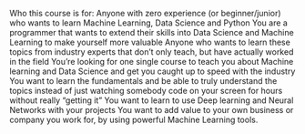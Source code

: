 Who this course is for:
Anyone with zero experience (or beginner/junior) who wants to learn Machine Learning, Data Science and Python
You are a programmer that wants to extend their skills into Data Science and Machine Learning to make yourself more valuable
Anyone who wants to learn these topics from industry experts that don’t only teach, but have actually worked in the field
You’re looking for one single course to teach you about Machine learning and Data Science and get you caught up to speed with the industry
You want to learn the fundamentals and be able to truly understand the topics instead of just watching somebody code on your screen for hours without really “getting it”
You want to learn to use Deep learning and Neural Networks with your projects
You want to add value to your own business or company you work for, by using powerful Machine Learning tools.